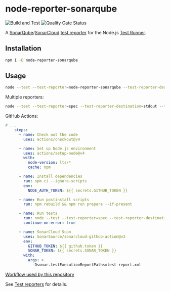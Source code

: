 # node-reporter-sonarqube

[![Build and Test](https://github.com/sjinks/node-reporter-sonarqube/actions/workflows/build.yml/badge.svg)](https://github.com/sjinks/node-reporter-sonarqube/actions/workflows/build.yml)
[![Quality Gate Status](https://sonarcloud.io/api/project_badges/measure?project=sjinks_node-reporter-sonarqube&metric=alert_status)](https://sonarcloud.io/summary/new_code?id=sjinks_node-reporter-sonarqube)

A [SonarQube](https://www.sonarsource.com/products/sonarqube/)/[SonarCloud](https://www.sonarsource.com/products/sonarcloud/) [test reporter](https://docs.sonarsource.com/sonarqube/latest/analyzing-source-code/test-coverage/generic-test-data/#generic-test-execution) for the Node.js [Test Runner](https://nodejs.org/api/test.html).

## Installation

```bash
npm i -D node-reporter-sonarqube
```

## Usage

```bash
node --test --test-reporter=node-reporter-sonarqube --test-reporter-destination=test-report.xml
```

Multiple reporters:

```bash
node --test --test-reporter=spec --test-reporter-destination=stdout --test-reporter=node-reporter-sonarqube --test-reporter-destination=test-report.xml
```

GitHub Actions:

```yaml
# ...
    steps:
      - name: Check out the code
        uses: actions/checkout@v4

      - name: Set up Node.js environment
        uses: actions/setup-node@v4
        with:
          node-version: lts/*
          cache: npm

      - name: Install dependencies
        run: npm ci --ignore-scripts
        env:
          NODE_AUTH_TOKEN: ${{ secrets.GITHUB_TOKEN }}

      - name: Run postinstall scripts
        run: npm rebuild && npm run prepare --if-present

      - name: Run tests
        run: node --test --test-reporter=spec --test-reporter-destination=stdout --test-reporter=node-reporter-sonarqube --test-reporter-destination=test-report.xml
        continue-on-error: true

      - name: SonarCloud Scan
        uses: SonarSource/sonarcloud-github-action@v3
        env:
          GITHUB_TOKEN: ${{ github.token }}
          SONAR_TOKEN: ${{ secrets.SONAR_TOKEN }}
        with:
          args: >
            -Dsonar.testExecutionReportPaths=test-report.xml
```

[Workflow used by this repository](.github/workflows/sonarscan.yml)

See [Test reporters](https://nodejs.org/api/test.html#test-reporters) for details.
